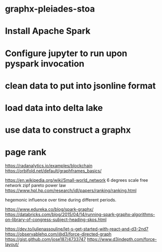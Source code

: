 # graphx-pleiades-stoa

# Install Apache Spark
# Configure jupyter to run upon pyspark invocation
# clean data to put into jsonline format
# load data into delta lake
# use data to construct a graphx
# page rank

https://radanalytics.io/examples/blockchain
https://orbifold.net/default/graphframes_basics/

https://en.wikipedia.org/wiki/Small-world_network
6 degrees
scale free network
zipf
pareto
power law
https://www.hpl.hp.com/research/idl/papers/ranking/ranking.html

hegemonic influence over time during different periods.

https://www.edureka.co/blog/spark-graphx/
https://databricks.com/blog/2015/04/14/running-spark-graphx-algorithms-on-library-of-congress-subject-heading-skos.html


https://dev.to/julienassouline/let-s-get-started-with-react-and-d3-2nd7
https://observablehq.com/@d3/force-directed-graph
https://gist.github.com/jose187/4733747
https://www.d3indepth.com/force-layout/

